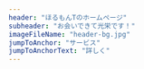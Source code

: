 ```yaml
---
header: "ほるもんTのホームページ"
subheader: "お会いできて光栄です！"
imageFileName: "header-bg.jpg"
jumpToAnchor: "サービス"
jumpToAnchorText: "詳しく"
---
```


